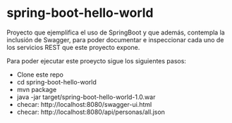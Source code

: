 # spring-boot-hello-world
Proyecto que ejemplifica el uso de SpringBoot y que además, contempla la inclusión de Swagger, para poder documentar e inspeccionar cada uno de los servicios REST que este proyecto expone.

Para poder ejecutar este proeycto sigue los siguientes pasos:
<ul>
  <li>Clone este repo</li>
  <li>cd spring-boot-hello-world</li>
  <li>mvn package</li>
  <li>java -jar target/spring-boot-hello-world-1.0.war</li>
  <li>checar: http://localhost:8080/swagger-ui.html</li>
  <li>checar: http://localhost:8080/api/personas/all.json</li>
</ul>
